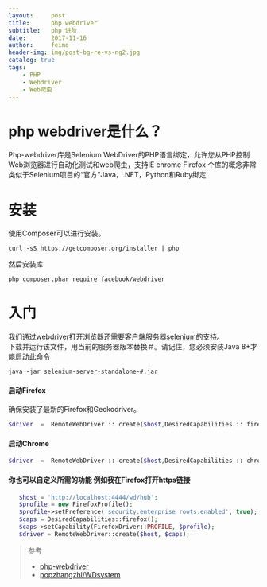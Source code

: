 ```yaml
---
layout:     post
title:      php webdriver
subtitle:   php 进阶 
date:       2017-11-16
author:     feimo
header-img: img/post-bg-re-vs-ng2.jpg
catalog: true
tags:
    - PHP
    - Webdriver
    - Web爬虫
---
```

# php webdriver是什么？

Php-webdriver库是Selenium WebDriver的PHP语言绑定，允许您从PHP控制Web浏览器进行自动化测试和web爬虫，支持IE chrome Firefox
个库的概念非常类似于Selenium项目的“官方”Java，.NET，Python和Ruby绑定 
# 安装
  使用Composer可以进行安装。
```$xslt
curl -sS https://getcomposer.org/installer | php
```
然后安装库
```$xslt
php composer.phar require facebook/webdriver
```
# 入门
 我们通过webdriver打开浏览器还需要客户端服务器[selenium](http://selenium-release.storage.googleapis.com/index.html)的支持。<br/>
 下载并运行该文件，用当前的服务器版本替换＃。请记住，您必须安装Java 8+才能启动此命令
 ```$xslt
java -jar selenium-server-standalone-#.jar
 ```
#### 启动Firefox
  确保安装了最新的Firefox和Geckodriver。
  ```php
  $driver  =  RemoteWebDriver :: create($host,DesiredCapabilities :: firefox());
  ```
#### 启动Chrome
   ```php
   $driver  =  RemoteWebDriver :: create($host,DesiredCapabilities :: chrome());
   ```
#### 你也可以自定义所需的功能 例如我在Firefox打开https链接
 ```php
    $host = 'http://localhost:4444/wd/hub';
    $profile = new FirefoxProfile();
    $profile->setPreference('security.enterprise_roots.enabled', true);
    $caps = DesiredCapabilities::firefox();
    $caps->setCapability(FirefoxDriver::PROFILE, $profile);
    $driver = RemoteWebDriver::create($host, $caps);
```
> 参考
> 
> -  [php-webdriver](https://github.com/facebook/php-webdriver)
> - [popzhangzhi/WDsystem](https://github.com/popzhangzhi/WDsystem)
